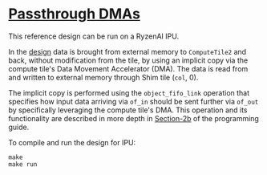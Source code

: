 <!---//===- README.md --------------------------*- Markdown -*-===//
//
// This file is licensed under the Apache License v2.0 with LLVM Exceptions.
// See https://llvm.org/LICENSE.txt for license information.
// SPDX-License-Identifier: Apache-2.0 WITH LLVM-exception
//
// Copyright (C) 2022, Advanced Micro Devices, Inc.
// 
//===----------------------------------------------------------------------===//-->

# <ins>Passthrough DMAs</ins>

This reference design can be run on a RyzenAI IPU.

In the [design](./aie2.py) data is brought from external memory to `ComputeTile2` and back, without modification from the tile, by using an implicit copy via the compute tile's Data Movement Accelerator (DMA). The data is read from and written to external memory through Shim tile (`col`, 0).

The implicit copy is performed using the `object_fifo_link` operation that specifies how input data arriving via `of_in` should be sent further via `of_out` by specifically leveraging the compute tile's DMA. This operation and its functionality are described in more depth in [Section-2b](../../../programming_guide/section-2/section-2b/README.md/#object-fifo-link) of the programming guide.


To compile and run the design for IPU:
```
make
make run
```
